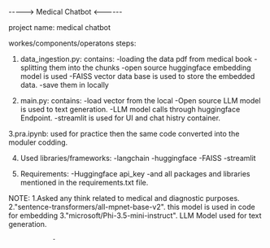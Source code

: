 -----> Medical Chatbot <------

project name: medical chatbot

workes/components/operatons
steps: 
1. data_ingestion.py:
                contains:
                        -loading the data pdf from medical book
                        -splitting them into the chunks
                        -open source huggingface embedding model is used
                        -FAISS vector data base is used to store the embedded data.
                        -save them in locally

2. main.py:
        contains:
                -load vector from the local
                -Open source LLM model is used to text generation.
                -LLM model calls through huggingface Endpoint.
                -streamlit is used for UI and chat histry container.

3.pra.ipynb:
        used for practice then the same code converted into the moduler codding.


4. Used libraries/frameworks:
                        -langchain
                        -huggingface
                        -FAISS
                        -streamlit


5. Requirements:
            -Huggingface api_key
            -and all packages and libraries mentioned in the requirements.txt file.



NOTE:
    1.Asked any think related to medical and diagnostic purposes.
    2."sentence-transformers/all-mpnet-base-v2". this model is used in code for embedding
    3."microsoft/Phi-3.5-mini-instruct". LLM Model used for text generation.

                -